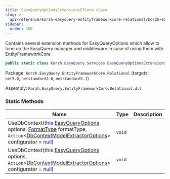 ```yaml
---
title: EasyQueryOptionsExtensionsEfCore class
slug: >-
  api-reference/korzh-easyquery-entityframeworkcore-relational/korzh-easyquery-services-namespace/easyqueryoptionsextensionsefcore-class
sidebar:
  order: 100
---
```


Contains several extension methods for EasyQueryOptions  which allow to tune up the EasyQuery manager and middleware  in case of using them with EntityFrameworkCore
```csharp
public static class Korzh.EasyQuery.Services.EasyQueryOptionsExtensionsEfCore

```
Package: `Korzh.EasyQuery.EntityFrameworkCore.Relational` (targets: `net5.0`, `netstandard2.0`, `netstandard2.1`)

Assembly: `Korzh.EasyQuery.EntityFrameworkCore.Relational.dll`

### Static Methods

| Name | Type | Description | 
| --- | --- | --- | 
| UseDbContext(<span style='color: blue'>this</span> [EasyQueryOptions](///easyquery/docs/api-reference/korzh-easyquery/korzh-easyquery-services-namespace/easyqueryoptions-class) options, [FormatType](///easyquery/docs/api-reference/korzh-easyquery-db/korzh-easyquery-db-namespace/formattype-enum) formatType, `Action`&lt;[DbContextModelExtractorOptions](///easyquery/docs/api-reference/korzh-easyquery-entityframeworkcore-relational/korzh-easyquery-entityframeworkcore-namespace/dbcontextmodelextractoroptions-class)&gt; configurator = <span style='color: blue'>null</span>) | `void` |  | 
| UseDbContext(<span style='color: blue'>this</span> [EasyQueryOptions](///easyquery/docs/api-reference/korzh-easyquery/korzh-easyquery-services-namespace/easyqueryoptions-class) options, `Action`&lt;[DbContextModelExtractorOptions](///easyquery/docs/api-reference/korzh-easyquery-entityframeworkcore-relational/korzh-easyquery-entityframeworkcore-namespace/dbcontextmodelextractoroptions-class)&gt; configurator = <span style='color: blue'>null</span>) | `void` |  |
